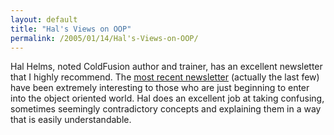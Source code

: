 ```yaml
---
layout: default
title: "Hal's Views on OOP"
permalink: /2005/01/14/Hal's-Views-on-OOP/
---
```


Hal Helms, noted ColdFusion author and trainer, has an excellent newsletter that I highly recommend. The <a href="http://www.halhelms.com/index.cfm?fuseaction=newsletters.show&issue=011405_context" target="_blank">most recent newsletter</a> (actually the last few) have been extremely interesting to those who are just beginning to enter into the object oriented world. Hal does an excellent job at taking confusing, sometimes seemingly contradictory concepts and explaining them in a way that is easily understandable.